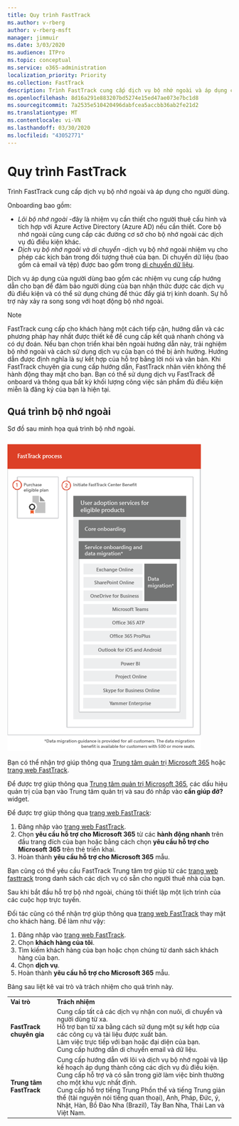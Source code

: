 ```yaml
---
title: Quy trình FastTrack
ms.author: v-rberg
author: v-rberg-msft
manager: jimmuir
ms.date: 3/03/2020
ms.audience: ITPro
ms.topic: conceptual
ms.service: o365-administration
localization_priority: Priority
ms.collection: FastTrack
description: Trình FastTrack cung cấp dịch vụ bộ nhớ ngoài và áp dụng cho người dùng.
ms.openlocfilehash: 8d16a291e883207bd5274e15ed47ae073e7bc1d8
ms.sourcegitcommit: 7a2535e510420496dabfcea5accbb36ab2fe21d2
ms.translationtype: MT
ms.contentlocale: vi-VN
ms.lasthandoff: 03/30/2020
ms.locfileid: "43052771"
---
```

# <a name="the-fasttrack-process"></a>Quy trình FastTrack

Trình FastTrack cung cấp dịch vụ bộ nhớ ngoài và áp dụng cho người dùng. 
  
Onboarding bao gồm:
  
- *Lõi bộ nhớ ngoài* -đây là nhiệm vụ cần thiết cho người thuê cấu hình và tích hợp với Azure Active Directory (Azure AD) nếu cần thiết. Core bộ nhớ ngoài cũng cung cấp các đường cơ sở cho bộ nhớ ngoài các dịch vụ đủ điều kiện khác. 
- *Dịch vụ bộ nhớ ngoài và di chuyển* -dịch vụ bộ nhớ ngoài nhiệm vụ cho phép các kịch bản trong đối tượng thuê của bạn. Di chuyển dữ liệu (bao gồm cả email và tệp) được bao gồm trong [di chuyển dữ liệu](O365-data-migration.md). 
    
Dịch vụ áp dụng của người dùng bao gồm các nhiệm vụ cung cấp hướng dẫn cho bạn để đảm bảo người dùng của bạn nhận thức được các dịch vụ đủ điều kiện và có thể sử dụng chúng để thúc đẩy giá trị kinh doanh. Sự hỗ trợ này xảy ra song song với hoạt động bộ nhớ ngoài.
  
> [!NOTE]
> FastTrack cung cấp cho khách hàng một cách tiếp cận, hướng dẫn và các phương pháp hay nhất được thiết kế để cung cấp kết quả nhanh chóng và có dự đoán. Nếu bạn chọn triển khai bên ngoài hướng dẫn này, trải nghiệm bộ nhớ ngoài và cách sử dụng dịch vụ của bạn có thể bị ảnh hưởng. Hướng dẫn được định nghĩa là sự kết hợp của hỗ trợ bằng lời nói và văn bản. Khi FastTrack chuyên gia cung cấp hướng dẫn, FastTrack nhân viên không thể hành động thay mặt cho bạn. Bạn có thể sử dụng dịch vụ FastTrack để onboard và thông qua bất kỳ khối lượng công việc sản phẩm đủ điều kiện miễn là đăng ký của bạn là hiện tại. 
  
## <a name="the-onboarding-process"></a>Quá trình bộ nhớ ngoài

Sơ đồ sau minh họa quá trình bộ nhớ ngoài.
  
![Thời gian sử dụng lợi ích Onboarding](media/O365-Onboarding-Timeline.png)
  
Bạn có thể nhận trợ giúp thông qua [Trung tâm quản trị Microsoft 365](https://go.microsoft.com/fwlink/?linkid=2032704) hoặc [trang web FastTrack](https://go.microsoft.com/fwlink/?linkid=780698). 

Để được trợ giúp thông qua [Trung tâm quản trị Microsoft 365](https://go.microsoft.com/fwlink/?linkid=2032704), các dấu hiệu quản trị của bạn vào Trung tâm quản trị và sau đó nhấp vào **cần giúp đỡ?** widget. 

Để được trợ giúp thông qua [trang web FastTrack](https://go.microsoft.com/fwlink/?linkid=780698): 
1.    Đăng nhập vào [trang web FastTrack](https://go.microsoft.com/fwlink/?linkid=780698). 
2.    Chọn **yêu cầu hỗ trợ cho Microsoft 365** từ các **hành động nhanh** trên đầu trang đích của bạn hoặc bằng cách chọn **yêu cầu hỗ trợ cho Microsoft 365** trên thẻ triển khai.
3.    Hoàn thành **yêu cầu hỗ trợ cho Microsoft 365** mẫu. 
  
 Bạn cũng có thể yêu cầu FastTrack Trung tâm trợ giúp từ các [trang web fasttrack](https://go.microsoft.com/fwlink/?linkid=780698) trong danh sách các dịch vụ có sẵn cho người thuê nhà của bạn. 
    
 Sau khi bắt đầu hỗ trợ bộ nhớ ngoài, chúng tôi thiết lập một lịch trình của các cuộc họp trực tuyến.
    
Đối tác cũng có thể nhận trợ giúp thông qua [trang web FastTrack](https://go.microsoft.com/fwlink/?linkid=780698) thay mặt cho khách hàng. Để làm như vậy:
1.    Đăng nhập vào [trang web FastTrack](https://go.microsoft.com/fwlink/?linkid=780698). 
2.    Chọn **khách hàng của tôi**.
3.    Tìm kiếm khách hàng của bạn hoặc chọn chúng từ danh sách khách hàng của bạn.
4.    Chọn **dịch vụ**.
5.    Hoàn thành **yêu cầu hỗ trợ cho Microsoft 365** mẫu. 

Bảng sau liệt kê vai trò và trách nhiệm cho quá trình này.
    
|||
|:-----|:-----|
|**Vai trò** <br/> |**Trách nhiệm** <br/> |
|**FastTrack chuyên gia** <br/> |Cung cấp tất cả các dịch vụ nhận con nuôi, di chuyển và người dùng từ xa.  <br/> Hỗ trợ bạn từ xa bằng cách sử dụng một sự kết hợp của các công cụ và tài liệu được xuất bản. <br/> Làm việc trực tiếp với bạn hoặc đại diện của bạn. <br/> Cung cấp hướng dẫn di chuyển email và dữ liệu.|
|**Trung tâm FastTrack**  <br/> |Cung cấp hướng dẫn với lõi và dịch vụ bộ nhớ ngoài và lập kế hoạch áp dụng thành công các dịch vụ đủ điều kiện.  <br/> Cung cấp hỗ trợ và có sẵn trong giờ làm việc bình thường cho một khu vực nhất định. <br/> Cung cấp hỗ trợ tiếng Trung Phồn thể và tiếng Trung giản thể (tài nguyên nói tiếng quan thoại), Anh, Pháp, Đức, ý, Nhật, Hàn, Bồ Đào Nha (Brazil), Tây Ban Nha, Thái Lan và Việt Nam.|
